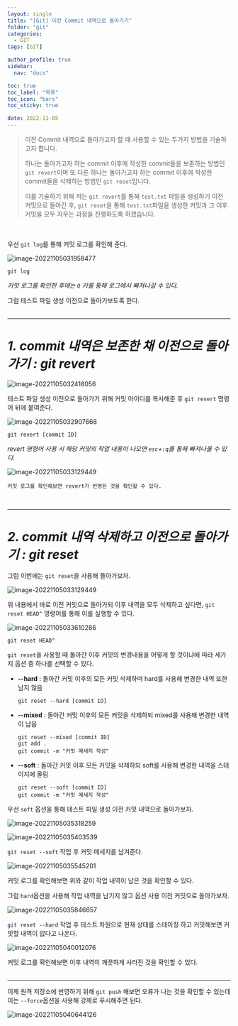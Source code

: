 ```yaml
---
layout: single
title: "[Git] 이전 Commit 내역으로 돌아가기"
folder: "git"
categories:
  - GIT
tags: [GIT]

author_profile: true
sidebar:
  nav: "docs"

toc: true
toc_label: "목록"
toc_icon: "bars"
toc_sticky: true

date: 2022-11-05
---
```


> 이전 Commit 내역으로 돌아가고자 할 때 사용할 수 있는 두가지 방법을 기술하고자 합니다.
>
> 하나는 돌아가고자 하는 commit 이후에 작성한 commit들을 보존하는 방법인 `git revert`이며 또 다른 하나는 돌아가고자 하는 commit 이후에 작성한 commit들을 삭제하는 방법인 `git reset`입니다.
>
> 이를 기술하기 위해 저는 `git revert`를 통해 `test.txt` 파일을 생성하기 이전 커밋으로 돌아간 후, `git reset`을 통해 `test.txt`파일을 생성한 커밋과 그 이후 커밋을 모두 지우는 과정을 진행하도록 하겠습니다.

<br /><br />
우선 `git log`를 통해 커밋 로그를 확인해 준다.

![image-20221105031958477](https://img1.daumcdn.net/thumb/R1280x0/?scode=mtistory2&fname=https%3A%2F%2Fk.kakaocdn.net%2Fdn%2FKGvNz%2FbtrQsErEfY5%2FYSmCtpqXrK0kLK1LKTamsK%2Fimg.png)

```
git log
```

_커밋 로그를 확인한 후에는 `Q` 키를 통해 로그에서 빠져나갈 수 있다._

그럼 테스트 파일 생성 이전으로 돌아가보도록 한다.
<br /><br />

---

# **_1. commit 내역은 보존한 채 이전으로 돌아가기 : git revert_**

![image-20221105032418056](https://img1.daumcdn.net/thumb/R1280x0/?scode=mtistory2&fname=https%3A%2F%2Fk.kakaocdn.net%2Fdn%2FcWfsE4%2FbtrQqiKlX9g%2FwSdtRm9UieIrOfD0oTMds0%2Fimg.png)

테스트 파일 생성 이전으로 돌아가기 위해 커밋 아이디를 복사해준 후 `git revert` 명령어 뒤에 붙여준다.

![image-20221105032907668](https://img1.daumcdn.net/thumb/R1280x0/?scode=mtistory2&fname=https%3A%2F%2Fk.kakaocdn.net%2Fdn%2Fbsue0b%2FbtrQqLMmzrZ%2FrDb6NpKszNdYrbOJvh8zD0%2Fimg.png)

```
git revert [commit ID]
```

_revert 명령어 사용 시 해당 커밋의 작업 내용이 나오면 `esc`+`:q`를 통해 빠져나올 수 있다._

![image-20221105033129449](https://img1.daumcdn.net/thumb/R1280x0/?scode=mtistory2&fname=https%3A%2F%2Fk.kakaocdn.net%2Fdn%2F1LIwS%2FbtrQqltyotg%2F8UIu2Jr86J3b8LdBkrYgY0%2Fimg.png)

    커밋 로그를 확인해보면 revert가 반영된 것을 확인할 수 있다.

<br />

---

# **_2. commit 내역 삭제하고 이전으로 돌아가기 : git reset_**

그럼 이번에는 `git reset`을 사용해 돌아가보자.

![image-20221105033129449](https://img1.daumcdn.net/thumb/R1280x0/?scode=mtistory2&fname=https%3A%2F%2Fk.kakaocdn.net%2Fdn%2FbwSbQc%2FbtrQqMR18FA%2FnnRa0KDAglDU8VmvU8AX8K%2Fimg.png)

위 내용에서 바로 이전 커밋으로 돌아가되 이후 내역을 모두 삭제하고 싶다면, `git reset HEAD^` 명령어를 통해 이를 실행할 수 있다.

![image-20221105033610286](https://img1.daumcdn.net/thumb/R1280x0/?scode=mtistory2&fname=https%3A%2F%2Fk.kakaocdn.net%2Fdn%2FmhLjb%2FbtrQrFxM3Bj%2FRDb2sDFX0Yqx6KPtkTihKk%2Fimg.png)

```
git reset HEAD^
```

`git reset`을 사용할 때 돌아간 이후 커밋의 변경내용을 어떻게 할 것이냐에 따라 세가지 옵션 중 하나를 선택할 수 있다.

- **--hard** : 돌아간 커밋 이후의 모든 커밋 삭제하며 hard를 사용해 변경한 내역 또한 남지 않음

  ```
  git reset --hard [commit ID]
  ```

- **--mixed** : 돌아간 커밋 이후의 모든 커밋을 삭제하되 mixed를 사용해 변경한 내역이 남음

  ```
  git reset --mixed [commit ID]
  git add .
  git commit -m "커밋 메세지 작성"
  ```

- **--soft** : 돌아간 커밋 이후 모든 커밋을 삭제하되 soft를 사용해 변경한 내역을 스테이지에 올림

  ```
  git reset --soft [commit ID]
  git commit -m "커밋 메세지 작성"
  ```

우선 `soft` 옵션을 통해 테스트 파일 생성 이전 커밋 내역으로 돌아가보자.

![image-20221105035318259](https://img1.daumcdn.net/thumb/R1280x0/?scode=mtistory2&fname=https%3A%2F%2Fk.kakaocdn.net%2Fdn%2FbqHnq8%2FbtrQruccDo7%2Fn0acNWKGEdkkr1MuUNxdk1%2Fimg.png)

![image-20221105035403539](https://img1.daumcdn.net/thumb/R1280x0/?scode=mtistory2&fname=https%3A%2F%2Fk.kakaocdn.net%2Fdn%2FNPNNn%2FbtrQqMLgCYp%2F2uxtojKSFXtfsIvlHVcaC0%2Fimg.png)

`git reset --soft` 작업 후 커밋 메세지를 남겨준다.

![image-20221105035545201](https://img1.daumcdn.net/thumb/R1280x0/?scode=mtistory2&fname=https%3A%2F%2Fk.kakaocdn.net%2Fdn%2FDMGQH%2FbtrQqkuDbDV%2FSJpcQRaKSSHvNNPqh18DIK%2Fimg.png)

커밋 로그를 확인해보면 위와 같이 작업 내역이 남은 것을 확인할 수 있다.

그럼 `hard`옵션을 사용해 작업 내역을 남기지 않고 옵션 사용 이전 커밋으로 돌아가보자.

![image-20221105035846657](https://img1.daumcdn.net/thumb/R1280x0/?scode=mtistory2&fname=https%3A%2F%2Fk.kakaocdn.net%2Fdn%2FHh7O0%2FbtrQp6DpSpP%2FulGyXyBB8YlpguP8x8WV9k%2Fimg.png)

`git reset --hard` 작업 후 테스트 차원으로 현재 상태를 스테이징 하고 커밋해보면 커밋할 내역이 없다고 나온다.

![image-20221105040012076](https://img1.daumcdn.net/thumb/R1280x0/?scode=mtistory2&fname=https%3A%2F%2Fk.kakaocdn.net%2Fdn%2FbssnqO%2FbtrQrupKGjC%2FafxTkIckPGkbXGkkfaL7o0%2Fimg.png)

커밋 로그를 확인해보면 이후 내역이 깨끗하게 사라진 것을 확인할 수 있다.
<br /><br />

---

이제 원격 저장소에 반영하기 위해 `git push` 해보면 오류가 나는 것을 확인할 수 있는데 이는 `--force`옵션을 사용해 강제로 푸시해주면 된다.

![image-20221105040644126](https://img1.daumcdn.net/thumb/R1280x0/?scode=mtistory2&fname=https%3A%2F%2Fk.kakaocdn.net%2Fdn%2FbEsYSy%2FbtrQr2GhD3h%2F6PzEFwIkAvFlZYY0TrP6U1%2Fimg.png)
